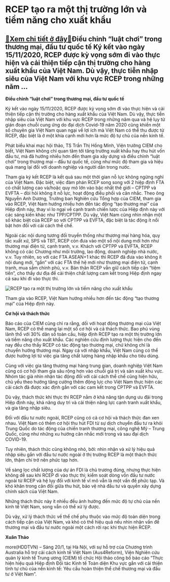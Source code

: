 RCEP tạo ra một thị trường lớn và tiềm năng cho xuất khẩu
=========================================================

[:gift:Xem chi tiết ở đây:gift:](https://hddtvn.com/rcep-tao-ra-mot-thi-truong-lon-va-tiem-nang-cho-xuat-khau/)Điều chỉnh “luật chơi” trong thương mại, đầu tư quốc tế Ký kết vào ngày 15/11/2020, RCEP được kỳ vọng sớm đi vào thực hiện và cải thiện tiếp cận thị trường cho hàng xuất khẩu của Việt Nam. Dù vậy, thực tiễn nhập siêu của Việt Nam với khu vực RCEP trong những năm …
------------------------------------------------------------------------------------------------------------------------------------------------------------------------------------------------------------------------------------------------------------------------


**Điều chỉnh “luật chơi” trong thương mại, đầu tư quốc tế**


Ký kết vào ngày 15/11/2020, RCEP được kỳ vọng sớm đi vào thực hiện và cải thiện tiếp cận thị trường cho hàng xuất khẩu của Việt Nam. Dù vậy, thực tiễn nhập siêu của Việt Nam với khu vực RCEP trong những năm qua và hệ lụy từ gián đoạn chuỗi cung ứng do đại dịch Covid-19 năm 2020 cũng khiến một số chuyên gia Việt Nam quan ngại về lợi ích mà Việt Nam có thể thu được từ RCEP, đặc biệt là ở một khía cạnh mới hơn là mức độ tự chủ của nền kinh tế.


Phát biểu khai mạc hội thảo, TS Trần Thị Hồng Minh, Viện trưởng CIEM cho biết, Việt Nam không chỉ quan tâm tới tăng trưởng xuất khẩu hay thu hút vốn đầu tư, mà đã hướng nhiều hơn đến tham gia xây dựng và điều chỉnh “luật chơi” trong thương mại – đầu tư quốc tế, cũng như mức độ tham gia và hiệu quả mang lại đối với doanh nghiệp và người dân trong nước.


Tham gia ký kết RCEP là kết quả sau một thời gian nỗ lực không ngừng nghỉ của Việt Nam. Đặc biệt, việc đàm phán RCEP song song với 2 hiệp định FTA có chất lượng cao và/hoặc quy mô lớn vào bậc nhất thế giới – CPTPP và EVFTA – đòi hỏi không ít nỗ lực, hoạt động điều phối và cân nhắc. Theo ông Nguyễn Anh Dương, Trưởng ban Nghiên cứu Tổng hợp của CIEM, tham gia vào RCEP, Việt Nam hướng nhiều hơn đến tác động “tạo thương mại” của Hiệp định này, thay vì lo ngại về cạnh tranh chiến lược của Hiệp định này với các sáng kiến khác như TPP/CPTPP. Dù vậy, Việt Nam cũng nhìn nhận một số khác biệt của RCEP so với CPTPP và EVFTA, đặc biệt là tác động ít nổi bật hơn đối với cải cách thể chế.


Ngoài các nội dung tương đối truyền thống như thương mại hàng hóa, quy tắc xuất xứ, SPS và TBT, RCEP còn đưa vào một số nội dung mới hơn như thương mại điện tử, cạnh tranh, v.v. Khách với CPTPP và EVFTA, RCEP không có các Chương như môi trường, lao động, doanh nghiệp nhà nước, v.v. Tuy nhiên, so với các FTA ASEAN+1 khác thì RCEP đã đưa vào không ít nội dung mới, “gần” với các FTA thế hệ mới như thương mại điện tử, cạnh tranh, mua sắm chính phủ, v.v. Bản thân RCEP vẫn giữ cách tiếp cận “tiệm tiến”, cho thấy dư địa để cải thiện chất lượng cam kết trong Hiệp định ngay cả sau khi đi vào thực thi.





![RCEP tạo ra một thị trường lớn và tiềm năng cho xuất khẩu](https://hddtvn.com/wp-content/uploads/2021/01/4704_xuat_khau_gan_81_ty_usd_14431518052020.jpg "RCEP tạo ra một thị trường lớn và tiềm năng cho xuất khẩu")


Tham gia vào RCEP, Việt Nam hướng nhiều hơn đến tác động “tạo thương mại” của Hiệp định này.



**Cơ hội và thách thức**


Báo cáo của CIEM cũng chỉ ra rằng, dối với hoạt động thương mại của Việt Nam, RCEP có thể mang lại một số cơ hội và cả thách thức. Bao phủ vùng lãnh thổ với 30% dân số toàn cầu, hiệp định RCEP tạo ra một thị trường lớn và tiềm năng cho xuất khẩu. Các nghiên cứu định lượng thực hiện cho đến nay đều cho thấy RCEP có tác động tạo thương mại, chứ không chỉ là chuyển hướng thương mại. Ngay cả với nhập khẩu, Việt Nam cũng có thể được hưởng lợi từ việc gia tăng chất lượng hàng nhập khẩu cho tiêu dùng.


Cùng với việc gia tăng thương mại hàng trung gian, doanh nghiệp Việt Nam cũng có cơ hội tham gia sâu rộng hơn vào chuỗi giá trị và sản xuất khu vực. Nhóm tác giả nhìn nhận tác động đối với cải cách thể chế cũng hiện hữu, chủ yếu theo hướng tăng cường thêm động lực cho Việt Nam thực hiện các cải cách đã được xác định gắn với các cam kết trong CPTPP và EVFTA.


Dù vậy, thách thức khi thực thi RCEP nằm ở khả năng tận dụng ưu đãi trong Hiệp định này, khả năng duy trì và cải thiện năng lực cạnh tranh xuất khẩu, và gia tăng nhập siêu.


Đối với đầu tư nước ngoài, RCEP cũng có cả cơ hội và thách thức đan xen nhau. Việt Nam có thêm cơ hội thu hút FDI từ sự dịch chuyển đầu tư ra khỏi Trung Quốc do tác động của chiến tranh thương mại, công nghệ Mỹ – Trung Quốc, cũng như những xu hướng cân nhắc mới trong và sau đại dịch COVID-19.


Tuy nhiên, thách thức cũng không nhỏ, bởi: nhìn nhận và xử lý hiệu quả nhập siêu gắn với đầu tư nước ngoài ở thị trường RCEP là một thách thức lớn, thậm chí trở nên phức tạp hơn.


Về sàng lọc chất lượng của dự án FDI là chủ trương đúng, nhưng thực hiện không dễ sau khi RCEP đi vào thực thi; kiểm soát dòng vốn đầu tư nước ngoài từ RCEP và hệ lụy đối với kinh tế vĩ mô vẫn là một vấn đề phức tạp. Và khó khăn trong cân đối giữa thu hút, bảo vệ nhà đầu tư và quyền xây dựng chính sách của Việt Nam.


Những thách thức này ít nhiều đều ảnh hưởng đến mức độ tự chủ của nền kinh tế Việt Nam, song vẫn có thể xử lý được.


Dù vậy, xử lý thách thức về thể chế phụ thuộc vào mức độ toàn diện trong cách tiếp cận của Việt Nam, và khó có thể hiệu quả nếu nhìn nhận vấn đề thương mại và đầu tư nước ngoài một cách rời rạc khi thực hiện RCEP.




**Xuân Thảo**



more(HDDTVN) – Sáng 20/1, tại Hà Nội, với sự hỗ trợ của Chương trình Australia hỗ trợ cải cách kinh tế Việt Nam (Aus4Reform), Viện Nghiên cứu quản lý kinh tế Trung ương (CIEM) tổ chức Hội thảo công bố báo cáo “Thực hiện hiệu quả Hiệp định Đối tác Kinh tế Toàn diện Khu vực gắn với cải thiện tính tự chủ của nền kinh tế: Yêu cầu hoàn thiện thể chế thương mại và đầu tư ở Việt Nam”.

